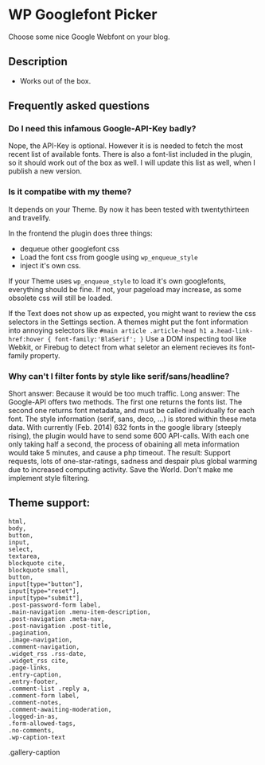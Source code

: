 WP Googlefont Picker
====================

Choose some nice Google Webfont on your blog. 

Description
-----------

- Works out of the box.

Frequently asked questions
--------------------------

### Do I need this infamous Google-API-Key badly?

Nope, the API-Key is optional. However it is is needed to fetch the most recent list of available fonts. 
There is also a font-list included in the plugin, so it should work out of the box as well. 
I will update this list as well, when I publish a new version.

### Is it compatibe with my theme?

It depends on your Theme. By now it has been tested with twentythirteen and travelify. 

In the frontend the plugin does three things:
 - dequeue other googlefont css
 - Load the font css from google using `wp_enqueue_style`
 - inject it's own css.

If your Theme uses `wp_enqueue_style` to load it's own googlefonts, everything should be fine.
If not, your pageload may increase, as some obsolete css will still be loaded.

If the Text does not show up as expected, you might want to review the css selectors 
in the Settings section. A themes might put the font information into annoying selectors like
`#main article .article-head h1 a.head-link-href:hover {
	font-family:'BlaSerif';
}`
Use a DOM inspecting tool like Webkit, or Firebug to detect from what seletor an element 
recieves its font-family property.

### Why can't I filter fonts by style like serif/sans/headline?

Short answer: Because it would be too much traffic.
Long answer: The Google-API offers two methods. The first one returns the fonts list. The second one returns 
font metadata, and must be called individually for each font. The style information (serif, sans, deco, ...)
is stored within these meta data. With currently (Feb. 2014) 632 fonts in the google library (steeply rising), 
the plugin would have to send some 600 API-calls. With each one only taking half a second, the process of 
obaining all meta information would take 5 minutes, and cause a php timeout.
The result: Support requests, lots of one-star-ratings, sadness and despair plus global warming due to 
increased computing activity. Save the World. Don't make me implement style filtering.


Theme support:
--------------

```
html,
body,
button,
input,
select,
textarea,
blockquote cite,
blockquote small,
button,
input[type="button"],
input[type="reset"],
input[type="submit"],
.post-password-form label,
.main-navigation .menu-item-description,
.post-navigation .meta-nav,
.post-navigation .post-title,
.pagination,
.image-navigation,
.comment-navigation,
.widget_rss .rss-date,
.widget_rss cite,
.page-links,
.entry-caption,
.entry-footer,
.comment-list .reply a,
.comment-form label,
.comment-notes,
.comment-awaiting-moderation,
.logged-in-as,
.form-allowed-tags,
.no-comments,
.wp-caption-text
```
.gallery-caption

